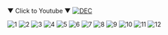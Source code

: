 ▼ Click to Youtube ▼
[![DEC](http://img.youtube.com/vi/i4lIowzN4JE/0.jpg)](https://youtu.be/i4lIowzN4JE?t=0s) 

![1](https://github.com/Sulwon/project_DEC/assets/54029707/d537b061-c723-46ca-8dff-9484dfcf9f2b)
![2](https://github.com/Sulwon/project_DEC/assets/54029707/5cdafef1-4b3b-4bf4-b30e-42f858db47ae)
![3](https://github.com/Sulwon/project_DEC/assets/54029707/a6f5374d-de61-44a9-9331-8907f9aa1d87)
![4](https://github.com/Sulwon/project_DEC/assets/54029707/b3fde72e-e533-448f-bde2-14b54eaa1a94)
![5](https://github.com/Sulwon/project_DEC/assets/54029707/5d6b6d72-7a23-4115-8f26-c4e671b84a5e)
![6](https://github.com/Sulwon/project_DEC/assets/54029707/65ecce4c-c175-4d11-8475-5be3821a55bf)
![7](https://github.com/Sulwon/project_DEC/assets/54029707/3c764994-f922-4683-8776-1750d3618f22)
![8](https://github.com/Sulwon/project_DEC/assets/54029707/df2a93f6-f909-47ce-aa37-40d17471e277)
![9](https://github.com/Sulwon/project_DEC/assets/54029707/3373ff09-f492-4e21-8b8f-c74515a88ec5)
![10](https://github.com/Sulwon/project_DEC/assets/54029707/cffc46ad-5a71-4035-ab52-964bf882e614)
![11](https://github.com/Sulwon/project_DEC/assets/54029707/046f392e-7a9e-488e-b3fe-79a206db343d)
![12](https://github.com/Sulwon/project_DEC/assets/54029707/bb8c6a6a-282c-46ec-bb5c-fdb72a884037)
